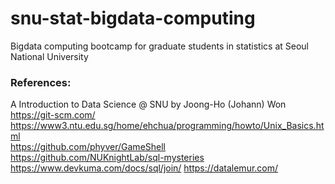# snu-stat-bigdata-computing
Bigdata computing bootcamp for graduate students in statistics at Seoul National University

### References:

A Introduction to Data Science @ SNU by Joong-Ho (Johann) Won<br>
https://git-scm.com/<br>
https://www3.ntu.edu.sg/home/ehchua/programming/howto/Unix_Basics.html<br>
https://github.com/phyver/GameShell<br>
https://github.com/NUKnightLab/sql-mysteries
https://www.devkuma.com/docs/sql/join/
https://datalemur.com/
